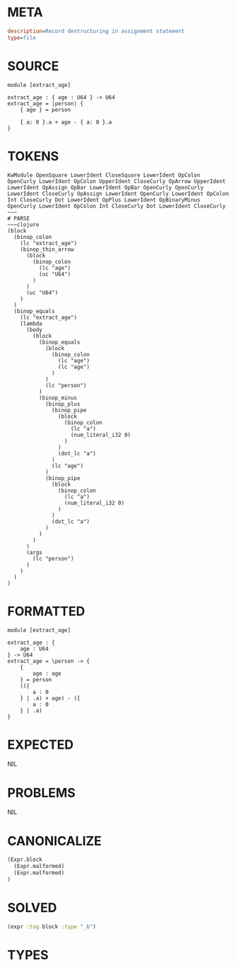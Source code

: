 # META
~~~ini
description=Record destructuring in assignment statement
type=file
~~~
# SOURCE
~~~roc
module [extract_age]

extract_age : { age : U64 } -> U64
extract_age = |person| {
    { age } = person

	{ a: 0 }.a + age - { a: 0 }.a
}
~~~
# TOKENS
~~~text
KwModule OpenSquare LowerIdent CloseSquare LowerIdent OpColon OpenCurly LowerIdent OpColon UpperIdent CloseCurly OpArrow UpperIdent LowerIdent OpAssign OpBar LowerIdent OpBar OpenCurly OpenCurly LowerIdent CloseCurly OpAssign LowerIdent OpenCurly LowerIdent OpColon Int CloseCurly Dot LowerIdent OpPlus LowerIdent OpBinaryMinus OpenCurly LowerIdent OpColon Int CloseCurly Dot LowerIdent CloseCurly ~~~
# PARSE
~~~clojure
(block
  (binop_colon
    (lc "extract_age")
    (binop_thin_arrow
      (block
        (binop_colon
          (lc "age")
          (uc "U64")
        )
      )
      (uc "U64")
    )
  )
  (binop_equals
    (lc "extract_age")
    (lambda
      (body
        (block
          (binop_equals
            (block
              (binop_colon
                (lc "age")
                (lc "age")
              )
            )
            (lc "person")
          )
          (binop_minus
            (binop_plus
              (binop_pipe
                (block
                  (binop_colon
                    (lc "a")
                    (num_literal_i32 0)
                  )
                )
                (dot_lc "a")
              )
              (lc "age")
            )
            (binop_pipe
              (block
                (binop_colon
                  (lc "a")
                  (num_literal_i32 0)
                )
              )
              (dot_lc "a")
            )
          )
        )
      )
      (args
        (lc "person")
      )
    )
  )
)
~~~
# FORMATTED
~~~roc
module [extract_age]

extract_age : {
	age : U64
} -> U64
extract_age = \person -> {
	{
		age : age
	} = person
	(({
		a : 0
	} | .a) + age) - ({
		a : 0
	} | .a)
}
~~~
# EXPECTED
NIL
# PROBLEMS
NIL
# CANONICALIZE
~~~clojure
(Expr.block
  (Expr.malformed)
  (Expr.malformed)
)
~~~
# SOLVED
~~~clojure
(expr :tag block :type "_b")
~~~
# TYPES
~~~roc
~~~
